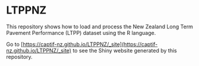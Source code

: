 # LTPPNZ

This repository shows how to load and process the New Zealand Long Term Pavement Performance (LTPP) dataset using the R language.

Go to [https://captif-nz.github.io/LTPPNZ/_site](https://captif-nz.github.io/LTPPNZ/_site) to see the Shiny website generated by this repository.
